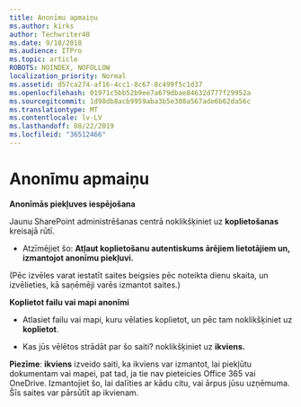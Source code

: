 ```yaml
---
title: Anonīmu apmaiņu
ms.author: kirks
author: Techwriter40
ms.date: 9/18/2018
ms.audience: ITPro
ms.topic: article
ROBOTS: NOINDEX, NOFOLLOW
localization_priority: Normal
ms.assetid: d57ca274-af16-4cc1-8c67-8c499f5c1d37
ms.openlocfilehash: 01971c5bb52b9ee7a679dbae84632d777f29952a
ms.sourcegitcommit: 1d98db8acb9959aba3b5e308a567ade6b62da56c
ms.translationtype: MT
ms.contentlocale: lv-LV
ms.lasthandoff: 08/22/2019
ms.locfileid: "36512466"
---
```

# <a name="anonymous-sharing"></a>Anonīmu apmaiņu

 **Anonīmās piekļuves iespējošana**
  
Jaunu SharePoint administrēšanas centrā noklikšķiniet uz **koplietošanas** kreisajā rūtī. 
  
- Atzīmējiet šo: **Atļaut koplietošanu autentiskums ārējiem lietotājiem un, izmantojot anonīmu piekļuvi.**
  
(Pēc izvēles varat iestatīt saites beigsies pēc noteikta dienu skaita, un izvēlieties, kā saņēmēji varēs izmantot saites.)
    
 **Koplietot failu vai mapi anonīmi**
  
- Atlasiet failu vai mapi, kuru vēlaties koplietot, un pēc tam noklikšķiniet uz **koplietot**. 
    
- Kas jūs vēlētos strādāt par šo saiti? noklikšķiniet uz **ikviens.**
  
 **Piezīme**: **ikviens** izveido saiti, ka ikviens var izmantot, lai piekļūtu dokumentam vai mapei, pat tad, ja tie nav pieteicies Office 365 vai OneDrive. Izmantojiet šo, lai dalīties ar kādu citu, vai ārpus jūsu uzņēmuma. Šīs saites var pārsūtīt ap ikvienam. 
    

